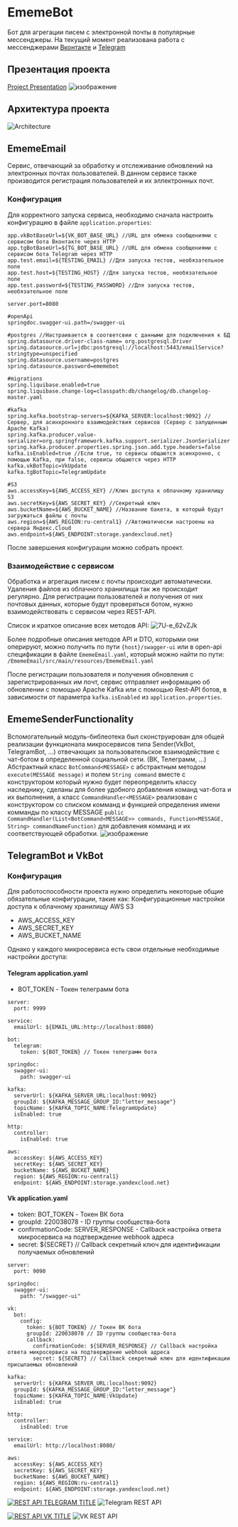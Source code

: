 # EmemeBot
Бот для агрегации писем с электронной почты в популярные мессенджеры. 
На текущий момент реализована работа с мессенджерами
<a href="https://vk.com/ememe_bot" target="_blank">Вконтакте</a> 
и
<a href="https://t.me/EmemeTelegramBot" target="_blank">Telegram</a>
## Презентация проекта
<a href="https://docs.google.com/presentation/d/1I3fnKtJ64J25Oi_S_Ny-8onJeZWncFCXZYRjP1AeLkg" target="_blank">Project Presentation</a>
![изображение](https://github.com/HSE-Courseworks/EmemeBot/assets/62752481/2c653802-47a2-477a-b360-8135798f8f10)
## Архитектура проекта
![Architecture](https://github.com/HSE-Courseworks/EmemeBot/assets/62752481/2d2e4047-62d4-49ae-9ecf-c9051b88de50)

## EmemeEmail
Сервис, отвечающий за обработку и отслеживание обновлений на электронных почтах пользователей. 
В данном сервисе также производится регистрация пользователей и их эллектронных почт.

### Конфигурация

Для корректного запуска сервиса, необходимо сначала настроить конфигурацию в файле `application.properties`: 
```
app.vkBotBaseUrl=${VK_BOT_BASE_URL} //URL для обмена сообщениями с сервисом бота Вконтакте через HTTP 
app.tgBotBaseUrl=${TG_BOT_BASE_URL} //URL для обмена сообщениями с сервисом бота Telegram через HTTP 
app.test.email=${TESTING_EMAIL} //Для запуска тестов, необязательное поле
app.test.host=${TESTING_HOST} //Для запуска тестов, необязательное поле
app.test.password=${TESTING_PASSWORD} //Для запуска тестов, необязательное поле

server.port=8080 

#openApi
springdoc.swagger-ui.path=/swagger-ui

#postgres //Настраивается в соответсвии с данными для подключения к БД
spring.datasource.driver-class-name= org.postgresql.Driver
spring.datasource.url=jdbc:postgresql://localhost:5443/emailService?stringtype=unspecified
spring.datasource.username=postgres
spring.datasource.password=ememebot

#migrations
spring.liquibase.enabled=true
spring.liquibase.change-log=classpath:db/changelog/db.changelog-master.yaml

#kafka
spring.kafka.bootstrap-servers=${KAFKA_SERVER:localhost:9092} //Сервер, для асинхронного взаимодействия сервисов (Сервер с запущенным Apache Kafka)
spring.kafka.producer.value-serializer=org.springframework.kafka.support.serializer.JsonSerializer
spring.kafka.producer.properties.spring.json.add.type.headers=false
kafka.isEnabled=true //Если true, то сервисы общаются асинхронно, с помощью Kafka, при false, сервисы общаются через HTTP
kafka.vkBotTopic=VkUpdate
kafka.tgBotTopic=TelegramUpdate

#S3
aws.accessKey=${AWS_ACCESS_KEY} //Ключ доступа к облачному хранилищу S3
aws.secretKey=${AWS_SECRET_KEY} //Секретный ключ
aws.bucketName=${AWS_BUCKET_NAME} //Название бакета, в который будут загружаться файлы с почты
aws.region=${AWS_REGION:ru-central1} //Автоматически настроены на сервера Яндекс.Cloud
aws.endpoint=${AWS_ENDPOINT:storage.yandexcloud.net}
```

После завершения конфигурации можно собрать проект. 

### Взаимодействие с сервисом
Обработка и агрегация писем с почты происходит автоматически. Удаления файлов из облачного хранилища так же происходит регулярно.
Для регистрации пользователей и получения от них почтовых данных, которые будут проверяться ботом, нужно взаимодействовать с сервисом через REST-API.

Список и краткое описание всех методов API:
![7U-e_62vZJk](https://github.com/HSE-Courseworks/EmemeBot/assets/96997917/f51fdb21-8e55-40ca-935c-c737679a2985)

Более подробные описания методов API и DTO, которыми они оперируют, можно получить по пути `{host}/swagger-ui` или
в open-api спецификации в файле `EmemeEmail.yaml`, который можно найти по пути: `/EmemeEmail/src/main/resources/EmemeEmail.yaml`

После регистрации пользователя и получения обновления с зарегистрированных им почт, сервис отправляет информацию об обновлении с помощью Apache Kafka или с помощью Rest-API ботов, в зависимости от параметра `kafka.isEnabled` из `application.properties`.

## EmemeSenderFunctionality
Вспомогательный модуль-библеотека был сконструирован для общей реализации функционала микросервисов типа Sender(VkBot, TelegramBot, ...) отвечающих за пользовательское взаимодействие с чат-ботом в определенной социальной сети. (ВК, Телеграмм, ...)
Абстрактный класс `BotCommand<MESSAGE>` с абстрактным методом `execute(MESSAGE message)` и полем `String command` вместе с конструктором который нужно будет переопределить классу наследнику, сделаны для более удобного добавления команд чат-бота и их выполнения, а класс `CommandHandler<MESSAGE>` реализован с конструктором со списком комманд и функцией определения имени комманды по классу MESSAGE `public CommandHandler(List<BotCommand<MESSAGE>> commands, Function<MESSAGE, String> commandNameFunction)` для добавления комманд и их соответствующей обработки.
![изображение](https://github.com/HSE-Courseworks/EmemeBot/assets/62752481/b51aa671-edf3-4316-aef9-d874216b092f)

## TelegramBot и VkBot
### Конфигурация
Для работоспособности проекта нужно определить некоторые общие обязательные конфигурации, такие как:
Конфигурационные настройки доступа к облачному хранилищу AWS S3
* AWS_ACCESS_KEY
* AWS_SECRET_KEY
* AWS_BUCKET_NAME

Однако у каждого микросервиса есть свои отдельные необходимые настройки доступа:
#### Telegram application.yaml
* BOT_TOKEN - Токен телеграмм бота
```
server:
  port: 9999

service:
  emailUrl: ${EMAIL_URL:http://localhost:8080}

bot:
  telegram:
    token: ${BOT_TOKEN} // Токен телеграмм бота

springdoc:
  swagger-ui:
    path: swagger-ui

kafka:
  serverUrl: ${KAFKA_SERVER_URL:localhost:9092}
  groupId: ${KAFKA_MESSAGE_GROUP_ID:"letter_message"}
  topicName: ${KAFKA_TOPIC_NAME:TelegramUpdate}
  isEnabled: true

http:
  controller:
    isEnabled: true

aws:
  accessKey: ${AWS_ACCESS_KEY}
  secretKey: ${AWS_SECRET_KEY}
  bucketName: ${AWS_BUCKET_NAME}
  region: ${AWS_REGION:ru-central1}
  endpoint: ${AWS_ENDPOINT:storage.yandexcloud.net}
```
#### Vk application.yaml
* token: BOT_TOKEN - Токен ВК бота
* groupId: 220038078 - ID группы сообщества-бота
* confirmationCode: SERVER_RESPONSE - Callback настройка ответа микросервиса на подтверждение webhook адреса
* secret: ${SECRET} // Callback секретный ключ для идентификации получаемых обновлений
```
server:
  port: 9090

springdoc:
  swagger-ui:
    path: "/swagger-ui"

vk:
  bot:
    config:
      token: ${BOT_TOKEN} // Токен ВК бота
      groupId: 220038078 // ID группы сообщества-бота
      callback:
        confirmationCode: ${SERVER_RESPONSE} // Callback настройка ответа микросервиса на подтверждение webhook адреса
        secret: ${SECRET} // Callback секретный ключ для идентификации присылаемых обновлений

kafka:
  serverUrl: ${KAFKA_SERVER_URL:localhost:9092}
  groupId: ${KAFKA_MESSAGE_GROUP_ID:"letter_message"}
  topicName: ${KAFKA_TOPIC_NAME:VkUpdate}
  isEnabled: true

http:
  controller:
    isEnabled: true

service:
  emailUrl: http://localhost:8080/

aws:
  accessKey: ${AWS_ACCESS_KEY}
  secretKey: ${AWS_SECRET_KEY}
  bucketName: ${AWS_BUCKET_NAME}
  region: ${AWS_REGION:ru-central1}
  endpoint: ${AWS_ENDPOINT:storage.yandexcloud.net}
```

[![REST API TELEGRAM TITLE](https://readme-typing-svg.herokuapp.com?color=%2336BCF7&lines=REST+API+TELEGRAM+BOT+MICROSERVICE)](https://git.io/typing-svg)
![Telegram REST API](https://github.com/HSE-Courseworks/EmemeBot/assets/62752481/2be899fa-8d4a-4e53-bb5b-f667b4f67873)

[![REST API VK TITLE](https://readme-typing-svg.herokuapp.com?color=%2336BCF7&lines=REST+API+VK+BOT+MICROSERVICE)](https://git.io/typing-svg)
![VK REST API](https://github.com/HSE-Courseworks/EmemeBot/assets/62752481/eb615248-1332-4ff3-ab38-19126a41b2bc)

